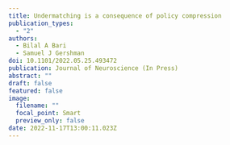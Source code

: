 ```yaml
---
title: Undermatching is a consequence of policy compression
publication_types:
  - "2"
authors:
  - Bilal A Bari
  - Samuel J Gershman
doi: 10.1101/2022.05.25.493472
publication: Journal of Neuroscience (In Press)
abstract: ""
draft: false
featured: false
image:
  filename: ""
  focal_point: Smart
  preview_only: false
date: 2022-11-17T13:00:11.023Z
---
```

